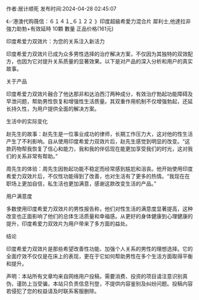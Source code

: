 <p>作者:居计顺死 发布时间:2024-04-28 02:45:07</p>
<p>《✅港澳代购薇信：６１４１_６１２２ 》印度超級希愛力混合片 犀利士,他達拉非 強力助勃+有效延時 10顆 數量 正品价格(161元) </p>
									<p>印度希爱力双效片：为您的关系注入新活力</p><p></p><p>印度希爱力双效片已成为众多男性选择的治疗解决方案，不仅因为其独特的双效配方，也因为它对提升关系质量的显著效果。以下是对产品的深入分析和用户的真实故事。</p><p></p><p>关于产品</p><p></p><p>印度希爱力双效片融合了他达那非和达泊西汀两种成分，有效治疗勃起功能障碍及早泄问题，帮助男性恢复和增强性生活质量。其双重作用机制不仅增强勃起，还延长持久性，为用户提供全面的解决方案。</p><p></p><p>生活中的实际变化</p><p></p><p>赵先生的故事：赵先生是一位事业成功的律师，长期工作压力大，这对他的性生活产生了不利影响。自从使用印度希爱力双效片后，赵先生感觉到明显的改变。“这款药物帮我恢复了信心和能力，我和我的伴侣现在能更加享受我们的时光，这对我们的关系非常有帮助。”</p><p></p><p>周先生的体验：周先生因勃起功能不稳定而经常感到尴尬和沮丧。他开始使用印度希爱力双效片后，不仅性功能得到了改善，也对生活有了更多的热情。“我现在在职场上更加自信，私生活也更加满意，感谢这款改变生活的产品。”</p><p></p><p>用户满意度</p><p></p><p>多数使用印度希爱力双效片的男性报告称，他们对性生活的满意度显著提高，这种改变也正面影响了他们的总体生活质量和幸福感。从更好的身体健康到心理健康的提升，印度希爱力双效片为用户带来了多方面的益处。</p><p></p><p>结论</p><p></p><p>印度希爱力双效片是那些希望改善性功能、加强个人关系的男性的理想选择。它的全面疗效不仅仅是在床上的表现，更在于它如何帮助男性在多个生活方面取得平衡和提升。</p>				声明：本站所有文章均来自网络用户投稿，需要消费、投资的项目请注意识别真伪，谨防上当受骗，本站只负责信息刊登，不提供内容鉴别及纠纷问题。投稿内容若侵犯了您的权益请及时联系客服删除。				
